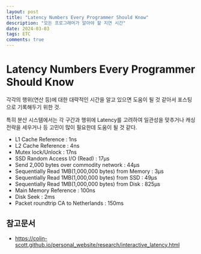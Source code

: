 ```yaml
---
layout: post
title: "Latency Numbers Every Programmer Should Know"
description: "모든 프로그래머가 알아야 할 지연 시간"
date: 2024-03-03
tags: ETC
comments: true
---
```


# Latency Numbers Every Programmer Should Know

각각의 행위(연산 등)에 대한 대략적인 시간을 알고 있으면 도움이 될 것 같아서 포스팅으로 기록해두기 위한 것.

특히 분산 시스템에서는 각 구간과 행위에 Latency를 고려하여 일관성을 맞추거나 캐싱 전략을 세우거나 등 고민이 많이 필요한데 도움이 될 것 같다.

- L1 Cache Reference : 1ns
- L2 Cache Reference : 4ns
- Mutex lock/Unlock : 17ns
- SSD Random Access I/O (Read) : 17μs
- Send 2,000 bytes over commodity network : 44μs
- Sequentially Read 1MB(1,000,000 bytes) from Memory : 3μs
- Sequentially Read 1MB(1,000,000 bytes) from SSD : 49μs
- Sequentially Read 1MB(1,000,000 bytes) from Disk : 825μs
- Main Memory Reference : 100ns
- Disk Seek : 2ms
- Packet roundtrip CA to Netherlands : 150ms


## 참고문서
- https://colin-scott.github.io/personal_website/research/interactive_latency.html
